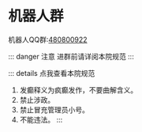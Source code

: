 # 机器人群

机器人QQ群:[480800922](https://qm.qq.com/q/kDa9UVTnUs)

::: danger 注意
进群前请详阅本院规范
:::

::: details 点我查看本院规范
1. 发癫释义为疯癫发作，不要曲解含义。
2. 禁止涉政。
3. 禁止冒充管理员小号。
4. 不能违法。
:::


